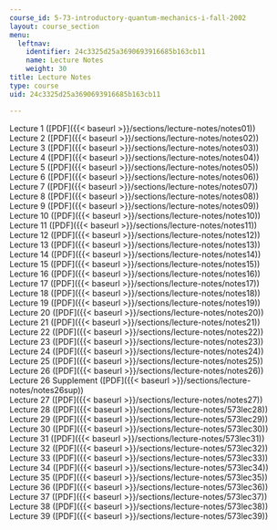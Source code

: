 ```yaml
---
course_id: 5-73-introductory-quantum-mechanics-i-fall-2002
layout: course_section
menu:
  leftnav:
    identifier: 24c3325d25a3690693916685b163cb11
    name: Lecture Notes
    weight: 30
title: Lecture Notes
type: course
uid: 24c3325d25a3690693916685b163cb11

---
```


Lecture 1 ([PDF]({{< baseurl >}}/sections/lecture-notes/notes01))  
Lecture 2 ([PDF]({{< baseurl >}}/sections/lecture-notes/notes02))  
Lecture 3 ([PDF]({{< baseurl >}}/sections/lecture-notes/notes03))  
Lecture 4 ([PDF]({{< baseurl >}}/sections/lecture-notes/notes04))  
Lecture 5 ([PDF]({{< baseurl >}}/sections/lecture-notes/notes05))  
Lecture 6 ([PDF]({{< baseurl >}}/sections/lecture-notes/notes06))  
Lecture 7 ([PDF]({{< baseurl >}}/sections/lecture-notes/notes07))  
Lecture 8 ([PDF]({{< baseurl >}}/sections/lecture-notes/notes08))  
Lecture 9 ([PDF]({{< baseurl >}}/sections/lecture-notes/notes09))  
Lecture 10 ([PDF]({{< baseurl >}}/sections/lecture-notes/notes10))  
Lecture 11 ([PDF]({{< baseurl >}}/sections/lecture-notes/notes11))  
Lecture 12 ([PDF]({{< baseurl >}}/sections/lecture-notes/notes12))  
Lecture 13 ([PDF]({{< baseurl >}}/sections/lecture-notes/notes13))  
Lecture 14 ([PDF]({{< baseurl >}}/sections/lecture-notes/notes14))  
Lecture 15 ([PDF]({{< baseurl >}}/sections/lecture-notes/notes15))  
Lecture 16 ([PDF]({{< baseurl >}}/sections/lecture-notes/notes16))  
Lecture 17 ([PDF]({{< baseurl >}}/sections/lecture-notes/notes17))  
Lecture 18 ([PDF]({{< baseurl >}}/sections/lecture-notes/notes18))  
Lecture 19 ([PDF]({{< baseurl >}}/sections/lecture-notes/notes19))  
Lecture 20 ([PDF]({{< baseurl >}}/sections/lecture-notes/notes20))  
Lecture 21 ([PDF]({{< baseurl >}}/sections/lecture-notes/notes21))  
Lecture 22 ([PDF]({{< baseurl >}}/sections/lecture-notes/notes22))  
Lecture 23 ([PDF]({{< baseurl >}}/sections/lecture-notes/notes23))  
Lecture 24 ([PDF]({{< baseurl >}}/sections/lecture-notes/notes24))  
Lecture 25 ([PDF]({{< baseurl >}}/sections/lecture-notes/notes25))  
Lecture 26 ([PDF]({{< baseurl >}}/sections/lecture-notes/notes26))  
Lecture 26 Supplement ([PDF]({{< baseurl >}}/sections/lecture-notes/notes26sup))  
Lecture 27 ([PDF]({{< baseurl >}}/sections/lecture-notes/notes27))  
Lecture 28 ([PDF]({{< baseurl >}}/sections/lecture-notes/573lec28))  
Lecture 29 ([PDF]({{< baseurl >}}/sections/lecture-notes/573lec29))  
Lecture 30 ([PDF]({{< baseurl >}}/sections/lecture-notes/573lec30))  
Lecture 31 ([PDF]({{< baseurl >}}/sections/lecture-notes/573lec31))  
Lecture 32 ([PDF]({{< baseurl >}}/sections/lecture-notes/573lec32))  
Lecture 33 ([PDF]({{< baseurl >}}/sections/lecture-notes/573lec33))  
Lecture 34 ([PDF]({{< baseurl >}}/sections/lecture-notes/573lec34))  
Lecture 35 ([PDF]({{< baseurl >}}/sections/lecture-notes/573lec35))  
Lecture 36 ([PDF]({{< baseurl >}}/sections/lecture-notes/573lec36))  
Lecture 37 ([PDF]({{< baseurl >}}/sections/lecture-notes/573lec37))  
Lecture 38 ([PDF]({{< baseurl >}}/sections/lecture-notes/573lec38))  
Lecture 39 ([PDF]({{< baseurl >}}/sections/lecture-notes/573lec39))